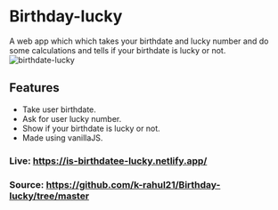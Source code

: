 # Birthday-lucky
A web app which which takes your birthdate and lucky number and do some calculations and tells if your birthdate is lucky or not.
![birthdate-lucky](https://user-images.githubusercontent.com/71124220/134704046-404fd1ac-757e-48f7-8319-d8bbd4ad9616.png)


## Features
- Take user birthdate.
- Ask for user lucky number.
- Show if your birthdate is lucky or not.
- Made using vanillaJS.

### Live: https://is-birthdatee-lucky.netlify.app/
### Source: https://github.com/k-rahul21/Birthday-lucky/tree/master

